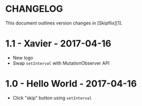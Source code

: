 # CHANGELOG

This document outlines version changes in [Skipflix][1].

# 1.1 - Xavier - 2017-04-16

- New logo
- Swap `setInterval` with MutationObserver API

# 1.0 - Hello World - 2017-04-16

- Click "skip" button using `setInterval`
